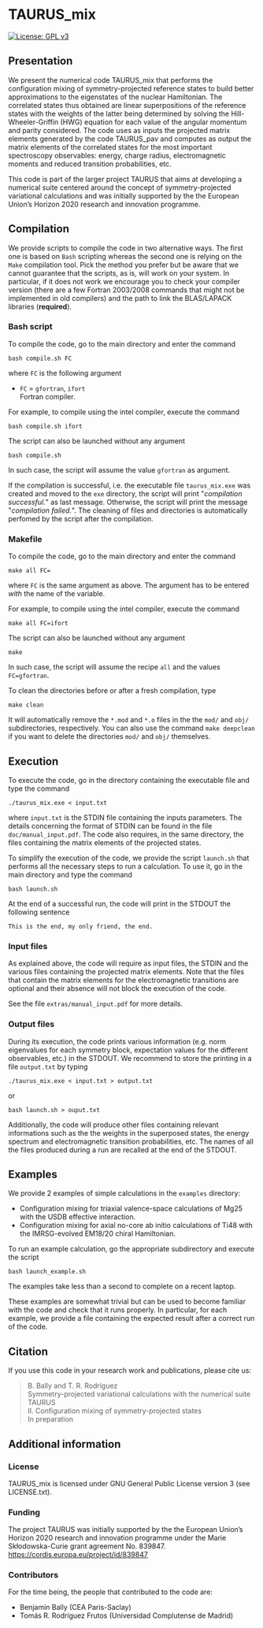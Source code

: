 # TAURUS_mix 

[![License: GPL v3](https://img.shields.io/github/license/project-taurus/taurus_mix)](https://www.gnu.org/licenses/gpl-3.0)

## Presentation
We present the numerical code TAURUS_mix that performs the configuration mixing of symmetry-projected reference states to build better approximations to the eigenstates of the nuclear
Hamiltonian. The correlated states thus obtained are linear superpositions of the reference states with the weights of the latter being determined by solving the Hill-Wheeler-Griffin (HWG) 
equation for each value of the angular momentum and parity considered. The code uses as inputs the projected matrix elements generated by the code
TAURUS_pav and computes as output the matrix elements of the correlated states for the most important spectroscopy observables: energy, charge radius, electromagnetic moments and reduced
transition probabilities, etc.

This code is part of the larger project TAURUS that aims at developing a numerical suite centered around the concept of symmetry-projected variational calculations and was initially supported by the the European Union’s Horizon 2020 research and innovation programme.

## Compilation
We provide scripts to compile the code in two alternative ways. The first one is based on `Bash` scripting whereas the second one is relying on the `Make` compilation tool.
Pick the method you prefer but be aware that we cannot guarantee that the scripts, as is, will work on your system. In particular, if it does not work we encourage you to
check your compiler version (there are a few Fortran 2003/2008 commands that might not be implemented in old compilers) and the path to link the BLAS/LAPACK libraries (**required**).

### Bash script
To compile the code, go to the main directory and enter the command
```
bash compile.sh FC 
```
where `FC` is the following argument 
* `FC` = `gfortran`, `ifort`  
Fortran compiler.  

For example, to compile using the intel compiler, execute the command
```
bash compile.sh ifort 
```
The script can also be launched without any argument
```
bash compile.sh
```
In such case, the script will assume the value `gfortran` as argument.

If the compilation is successful, i.e. the executable file `taurus_mix.exe` was created and moved to the `exe` directory, the script will print "*compilation successful.*" as last message. 
Otherwise, the script will print the message "*compilation failed.*".
The cleaning of files and directories is automatically perfomed by the script after the compilation.

### Makefile
To compile the code, go to the main directory and enter the command
```
make all FC= 
```
where `FC` is the same argument as above. The argument has to be entered *with* the name of the variable.

For example, to compile using the intel compiler, execute the command
```
make all FC=ifort 
```
The script can also be launched without any argument
```
make
```
In such case, the script will assume the recipe `all` and the values `FC=gfortran`.

To clean the directories before or after a fresh compilation, type
```
make clean
```
It will automatically remove the `*.mod` and `*.o` files in the the `mod/` and `obj/` subdirectories, respectively. 
You can also use the command `make deepclean` if you want to delete the directories `mod/` and `obj/` themselves.

## Execution
To execute the code, go in the directory containing the executable file and type the command
```
./taurus_mix.exe < input.txt
```
where `input.txt` is the STDIN file containing the inputs parameters. The details concerning the format of STDIN can be found in the file `doc/manual_input.pdf`.
The code also requires, in the same directory, the files containing the matrix elements of the projected states.

To simplify the execution of the code, we provide the script `launch.sh` that performs all the necessary steps to run a calculation. 
To use it, go in the main directory and type the command

```
bash launch.sh 
```

At the end of a successful run, the code will print in the STDOUT the following sentence
```
This is the end, my only friend, the end.
```

### Input files
As explained above, the code will require as input files, the STDIN and the various files containing the projected matrix elements.
Note that the files that contain the matrix elements for the electromagnetic transitions are optional and their absence will not block the execution of the code.

See the file `extras/manual_input.pdf` for more details.

### Output files
During its execution, the code prints various information (e.g. norm eigenvalues for each symmetry block, expectation values for the different observables, etc.) in the STDOUT. 
We recommend to store the printing in a file `output.txt` by typing
```
./taurus_mix.exe < input.txt > output.txt
```
or

```
bash launch.sh > ouput.txt
```

Additionally, the code will produce other files containing relevant informations such as the the weights in the superposed states, the energy spectrum and electromagnetic transition
probabilities, etc.
The names of all the files produced during a run are recalled at the end of the STDOUT.

## Examples
We provide 2 examples of simple calculations in the `examples` directory:
* Configuration mixing for triaxial valence-space calculations of Mg25 with the USDB effective interaction.
* Configuration mixing for axial no-core ab initio calculations of Ti48 with the IMRSG-evolved EM18/20 chiral Hamiltonian.

To run an example calculation, go the appropriate subdirectory and execute the script
```
bash launch_example.sh
```
The examples take less than a second to complete on a recent laptop.

These examples are somewhat trivial but can be used to become familiar with the code and check that it runs properly.
In particular, for each example, we provide a file containing the expected result after a correct run of the code.

## Citation
If you use this code in your research work and publications, please cite us:

> B. Bally and T. R. Rodríguez  
> Symmetry-projected variational calculations with the numerical suite TAURUS  
> II. Configuration mixing of symmetry-projected states  
> In preparation

## Additional information 

### License
TAURUS_mix is licensed under GNU General Public License version 3 (see LICENSE.txt).

### Funding
The project TAURUS was initially supported by the the European Union’s Horizon 2020 research and innovation programme under the Marie Skłodowska-Curie grant agreement No. 839847.  
https://cordis.europa.eu/project/id/839847

### Contributors 
For the time being, the people that contributed to the code are:
* Benjamin Bally (CEA Paris-Saclay)
* Tomás R. Rodríguez Frutos (Universidad Complutense de Madrid)
